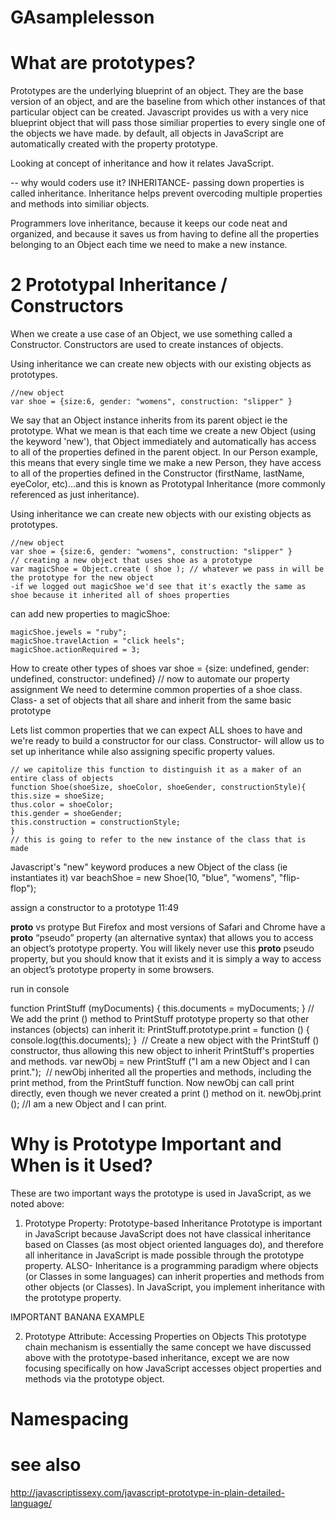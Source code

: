# GAsamplelesson

# What are prototypes?

Prototypes are the underlying blueprint of an object. They are the base version of an object, and are the baseline from which  other instances of that particular object can be created. Javascript provides us with a very nice blueprint object that will pass those similiar properties to every single one of the objects we have made. by default, all objects in JavaScript are automatically created with the property prototype.

Looking at concept of inheritance and how it relates JavaScript. 

-- why would coders use it?
INHERITANCE- passing down properties is called inheritance.
Inheritance helps prevent overcoding multiple properties and methods into similiar objects.

Programmers love inheritance, because it keeps our code neat and organized, and because it saves us from having to define all the properties belonging to an Object each time we need to make a new instance.


# 2 Prototypal Inheritance / Constructors
When we create a use case of an Object, we use something called a Constructor. Constructors are used to create instances of objects.

Using inheritance we can create new objects with our existing objects as prototypes. 
```
//new object
var shoe = {size:6, gender: "womens", construction: "slipper" }
```

We say that an Object instance inherits from its parent object ie the prototype. What we mean is that each time we create a new Object (using the keyword 'new'), that Object immediately and automatically has access to all of the properties defined in the parent object. In our Person example, this means that every single time we make a new Person, they have access to all of the properties defined in the Constructor (firstName, lastName, eyeColor, etc)...and this is known as Prototypal Inheritance (more commonly referenced as just inheritance). 

Using inheritance we can create new objects with our existing objects as prototypes. 
```
//new object
var shoe = {size:6, gender: "womens", construction: "slipper" }
// creating a new object that uses shoe as a prototype
var magicShoe = Object.create ( shoe ); // whatever we pass in will be the prototype for the new object
-if we logged out magicShoe we'd see that it's exactly the same as shoe because it inherited all of shoes properties
```

can add new properties to magicShoe: 
```
magicShoe.jewels = "ruby";
magicShoe.travelAction = "click heels";
magicShoe.actionRequired = 3;
```

How to create other types of shoes
var shoe = {size: undefined, gender: undefined, constructor: undefined}
// now to automate our property assignment
We need to determine common properties of a shoe class. 
Class- a set of objects that all share and inherit from the same basic prototype

Lets list common properties that we can expect ALL shoes to have and we're ready to build a constructor for our class.
Constructor- will allow us to set up inheritance while also assigning specific property values.
```
// we capitolize this function to distinguish it as a maker of an entire class of objects
function Shoe(shoeSize, shoeColor, shoeGender, constructionStyle){
this.size = shoeSize; 
thus.color = shoeColor;
this.gender = shoeGender;
this.construction = constructionStyle;
}
// this is going to refer to the new instance of the class that is made
```

Javascript's "new" keyword produces a new Object of the class (ie instantiates it)
var beachShoe = new Shoe(10, "blue", "womens", "flip-flop");

assign a constructor to a prototype 11:49


__proto__ vs protype
But Firefox and most versions of Safari and Chrome have a __proto__ “pseudo” property (an alternative syntax) that allows you to access an object’s prototype property. You will likely never use this __proto__ pseudo property, but you should know that it exists and it is simply a way to access an object’s prototype property in some browsers.

run in console

function PrintStuff (myDocuments) {
​this.documents = myDocuments;
}
​
​// We add the print () method to PrintStuff prototype property so that other instances (objects) can inherit it:​
PrintStuff.prototype.print = function () {
console.log(this.documents);
}
​
​// Create a new object with the PrintStuff () constructor, thus allowing this new object to inherit PrintStuff's properties and methods.​
​var newObj = new PrintStuff ("I am a new Object and I can print.");
​
​// newObj inherited all the properties and methods, including the print method, from the PrintStuff function. Now newObj can call print directly, even though we never created a print () method on it.​
newObj.print (); //I am a new Object and I can print.

# Why is Prototype Important and When is it Used?
These are two important ways the prototype is used in JavaScript, as we noted above:

1. Prototype Property: Prototype-based Inheritance
Prototype is important in JavaScript because JavaScript does not have classical inheritance based on Classes (as most object oriented languages do), and therefore all inheritance in JavaScript is made possible through the prototype property.
ALSO- Inheritance is a programming paradigm where objects (or Classes in some languages) can inherit properties and methods from other objects (or Classes). In JavaScript, you implement inheritance with the prototype property.

IMPORTANT BANANA EXAMPLE

2. Prototype Attribute: Accessing Properties on Objects
This prototype chain mechanism is essentially the same concept we have discussed above with the prototype-based inheritance, except we are now focusing specifically on how JavaScript accesses object properties and methods via the prototype object.

# Namespacing



# see also 
http://javascriptissexy.com/javascript-prototype-in-plain-detailed-language/


